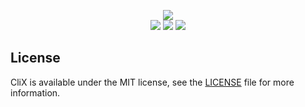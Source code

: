 <p align="center">  
<img src = "Assets/AppIcon.png" /><br>
  <img src = "https://img.shields.io/badge/platform-macOS%2012.00%2B-9D2933"/>
  <img src = "https://img.shields.io/badge/swift-5.0-red.svg" />
  <img src = "https://img.shields.io/badge/license-MIT-green.svg" />
</p>

## License
CliX is available under the MIT license, see the [LICENSE](LICENSE) file for more information.

